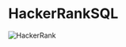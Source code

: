 # HackerRankSQL

![HackerRank](https://hrcdn.net/community-frontend/assets/brand/logo-new-white-green-a5cb16e0ae.svg)
